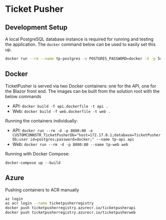 # Ticket Pusher

## Development Setup

A local PostgreSQL database instance is required for running and testing the application. The `docker` command below can be used to easily set this up.

```sh
docker run --rm --name tp-postgres -e POSTGRES_PASSWORD=docker -d -p 5432:5432 -v $HOME/dockervolumes/TicketPusher:/var/lib/postgresql/data postgres
```

## Docker

TicketPusher is served via two Docker containers: one for the API, one for the Blazor front end. The images can be built from the solution root with the below commands

- API: `docker build -f api.dockerfile -t api .`
- Web: `docker build -f web.dockerfile -t web .`

Running the containers individually:

- API: `docker run --rm -d -p 8080:80 -e CUSTOMCONNSTR_TicketPusherDb="host=172.17.0.1;database=TicketPusherDb;user id=postgres;password=docker;" --name tp-api api`
- Web: `docker run --rm -d -p 8080:80 --name tp-web web`

Running with Docker Compose:

`docker-compose up --build`

## Azure

Pushing containers to ACR manually

```sh
az login
az acr login --name ticketpusherregistry
docker push ticketpusherregistry.azurecr.io/ticketpusherapi
docker push ticketpusherregistry.azurecr.io/ticketpusherweb
```